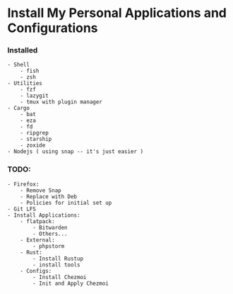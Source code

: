 # Install My Personal Applications and Configurations

### Installed

    - Shell
        - fish
        - zsh
    - Utilities
        - fzf
        - lazygit
        - tmux with plugin manager
    - Cargo
        - bat
        - eza
        - fd
        - ripgrep
        - starship
        - zoxide
    - Nodejs ( using snap -- it's just easier )

### TODO:
    - Firefox:
        - Remove Snap
        - Replace with Deb
        - Policies for initial set up
    - Git LFS
    - Install Applications:
        - flatpack:
            - Bitwarden
            - Others...
        - External:
            - phpstorm
        - Rust:
            - Install Rustup
            - install tools
        - Configs:
            - Install Chezmoi
            - Init and Apply Chezmoi

